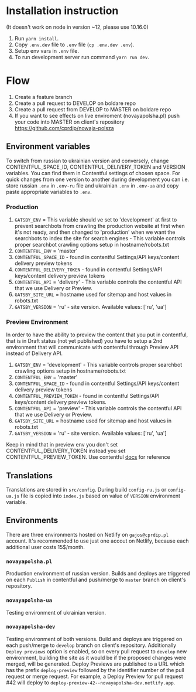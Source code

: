 # Installation instruction

(It doesn't work on node in version ~12, please use 10.16.0)

1. Run `yarn install`.
2. Copy `.env.dev` file to `.env` file (`cp .env.dev .env`).
3. Setup env vars in `.env` file.
4. To run development server run command `yarn run dev`.

# Flow

1. Create a feature branch
2. Create a pull request to DEVELOP on boldare repo
3. Create a pull request from DEVELOP to MASTER on boldare repo
4. If you want to see effects on live enviroment (novayapolsha.pl) push your code into MASTER on client's repository https://github.com/cprdip/nowaja-polsza

## Environment variables

To switch from russian to ukrainian version and conversely, change CONTENTFUL_SPACE_ID, CONTENTFUL_DELIVERY_TOKEN and VERSION variables. You can find them in Contentful settings of chosen space. For quick changes from one version to another during development you can i.e. store russian `.env` in `.env-ru` file and ukrainian `.env` in `.env-ua` and copy paste appropriate variables to `.env`.

### Production

1. `GATSBY_ENV` = This variable should ve set to 'development' at first to prevent searchbots from crawling the production website at first when it's not ready, and then changed to 'production' when we want the searchbots to index the site for search engines - This variable controls proper searchbot crawling options setup in hostname/robots.txt
2. `CONTENTFUL_ENV` = 'master'
3. `CONTENTFUL_SPACE_ID` - found in contentful Settings/API keys/content delivery preview tokens
4. `CONTENTFUL_DELIVERY_TOKEN` - found in contentful Settings/API keys/content delivery preview tokens
5. `CONTENTFUL_API` = 'delivery' - This variable controls the contentful API that we use Delivery or Preview.
6. `GATSBY_SITE_URL` = hostname used for sitemap and host values in robots.txt
7. `GATSBY_VERSION` = 'ru' - site version. Available values: ['ru', 'ua']

### Preview Environment

In order to have the ability to preview the content that you put in contentful, that is in Draft status (not yet published) you have to setup a 2nd environment that will communicate with contentful through Preview API instead of Delivery API.

1. `GATSBY_ENV` = 'development' - This variable controls proper searchbot crawling options setup in hostname/robots.txt
2. `CONTENTFUL_ENV` = 'master'
3. `CONTENTFUL_SPACE_ID` - found in contentful Settings/API keys/content delivery preview tokens
4. `CONTENTFUL_PREVIEW_TOKEN` - found in contentful Settings/API keys/content delivery preview tokens.
5. `CONTENTFUL_API` = 'preview' - This variable controls the contentful API that we use Delivery or Preview.
6. `GATSBY_SITE_URL` = hostname used for sitemap and host values in robots.txt
7. `GATSBY_VERSION` = 'ru' - site version. Available values: ['ru', 'ua']

Keep in mind that in preview env you don't set CONTENTFUL_DELIVERY_TOKEN instead you set CONTENTFUL_PREVIEW_TOKEN. Use contentful [docs](https://www.contentful.com/developers/docs/references/content-preview-api/#/introduction/preview-api-authentication) for reference

## Translations

Translations are stored in `src/config`. During build `config-ru.js` or `config-ua.js` file is copied into `index.js` based on value of `VERSION` environment variable.

## Environments

There are three environments hosted on Netlify on `gajos@cprdip.pl` account. It's recommended to use just one accout on Netlify, because each additional user costs 15\$/month.

### `novayapolsha.pl`

Production environment of russian version. Builds and deploys are triggered on each `Publish` in contentful and push/merge to `master` branch on client's repository.

### `novayapolsha-ua`

Testing environment of ukrainian version.

### `novayapolsha-dev`

Testing environment of both versions. Build and deploys are triggered on each push/merge to `develop` branch on client's repository. Additionally `Deploy previews` option is enabled, so on every pull request to `develop` new environment, building the site as it would be if the proposed changes were merged, will be generated. Deploy Previews are published to a URL which has the prefix `deploy-preview` followed by the identifier number of the pull request or merge request. For example, a Deploy Preview for pull request #42 will deploy to `deploy-preview-42--novayapolsha-dev.netlify.app`.
